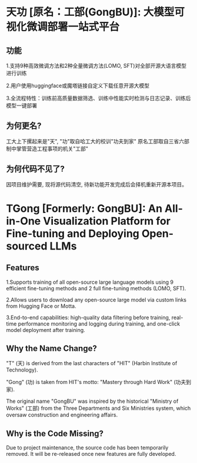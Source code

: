 # 天功 [原名：工部(GongBU)]: 大模型可视化微调部署一站式平台

## 功能
1.支持9种高效微调方法和2种全量微调方法(LOMO, SFT)对全部开源大语言模型进行训练

2.用户使用huggingface或魔塔链接自定义下载任意开源大模型

3.全流程特性：训练前高质量数据筛选、训练中性能实时检测与日志记录、训练后模型一键部署


## 为何更名?

工大上下摞起来是"天", "功"取自哈工大的校训"功夫到家"
原名工部取自三省六部制中掌管营造工程事项的机关"工部"

## 为何代码不见了?
因项目维护需要, 现将源代码清空, 待新功能开发完成后会择机重新开源本项目。

# TGong [Formerly: GongBU]: An All-in-One Visualization Platform for Fine-tuning and Deploying Open-sourced LLMs

## Features
1.Supports training of all open-source large language models using 9 efficient fine-tuning methods and 2 full fine-tuning methods (LOMO, SFT).

2.Allows users to download any open-source large model via custom links from Hugging Face or Motta.

3.End-to-end capabilities: high-quality data filtering before training, real-time performance monitoring and logging during training, and one-click model deployment after training.

## Why the Name Change?
"T" (天) is derived from the last characters of "HIT" (Harbin Institute of Technology).

"Gong" (功) is taken from HIT's motto: "Mastery through Hard Work" (功夫到家).

The original name "GongBU" was inspired by the historical "Ministry of Works" (工部) from the Three Departments and Six Ministries system, which oversaw construction and engineering affairs.

## Why is the Code Missing?
Due to project maintenance, the source code has been temporarily removed. It will be re-released once new features are fully developed.
